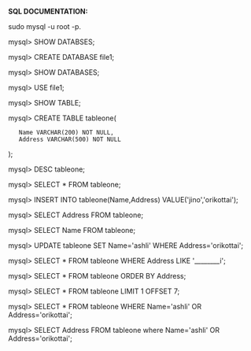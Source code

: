 **SQL DOCUMENTATION:**

sudo mysql -u root -p.

mysql> SHOW DATABSES;

mysql> CREATE DATABASE file1;

mysql> SHOW DATABASES;

mysql> USE file1;

mysql> SHOW TABLE;

mysql> CREATE TABLE tableone(

       Name VARCHAR(200) NOT NULL,
       Address VARCHAR(500) NOT NULL
);

mysql> DESC tableone;

mysql> SELECT * FROM tableone;

mysql> INSERT INTO tableone(Name,Address) VALUE('jino','orikottai');

mysql> SELECT Address FROM tableone;

mysql> SELECT Name FROM tableone;

mysql> UPDATE tableone SET Name='ashli' WHERE Address='orikottai';

mysql> SELECT * FROM tableone WHERE Address LIKE '________i';

mysql> SELECT * FROM tableone ORDER BY Address;

mysql> SELECT * FROM tableone LIMIT 1 OFFSET 7;

mysql> SELECT * FROM tableone WHERE Name='ashli' OR Address='orikottai';

mysql> SELECT Address FROM tableone where Name='ashli' OR Address='orikottai';


